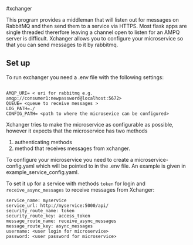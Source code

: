 #xchanger

This program provides a middleman that will listen out for messages on RabbitMQ and then send them to a service via HTTPS.
Most flask apps are single threaded thererfore leaving a channel open to listen for an AMPQ server is difficult. 
Xchanger allows you to configure your microservice so that you can send messages to it by rabbitmq.

## Set up

To run exchanger you need a .env file with the following settings:
```

AMQP_URI= < uri for rabbitmq e.g. amqp://consumer1:newpassword@localhost:5672>
QUEUE= <queue to receive messages >
LOG_PATH=./
CONFIG_PATH= <path to where the microsevice can be configured> 
```
Xchanger tries to make the microservice as configurable as possible, however it expects that the microservice has two methods
 1) authenticating methods
 2) method that receives messages from xchanger.
 
To configure your microservice you need to create a microservice-config.yaml which will be pointed to in the .env file.
An example is given in example_service_config.yaml.

To set it up for a service with methods `token` for login and `receive_async_messages` to receive messages from Xchanger:

```
service_name: myservice
service_url: http://myservice:5000/api/
security_route_name: token
security_route_key: access_token
message_route_name: receive_async_messages
message_route_key: async_messages
username: <user login for microservice>
password: <user password for microservice>
```